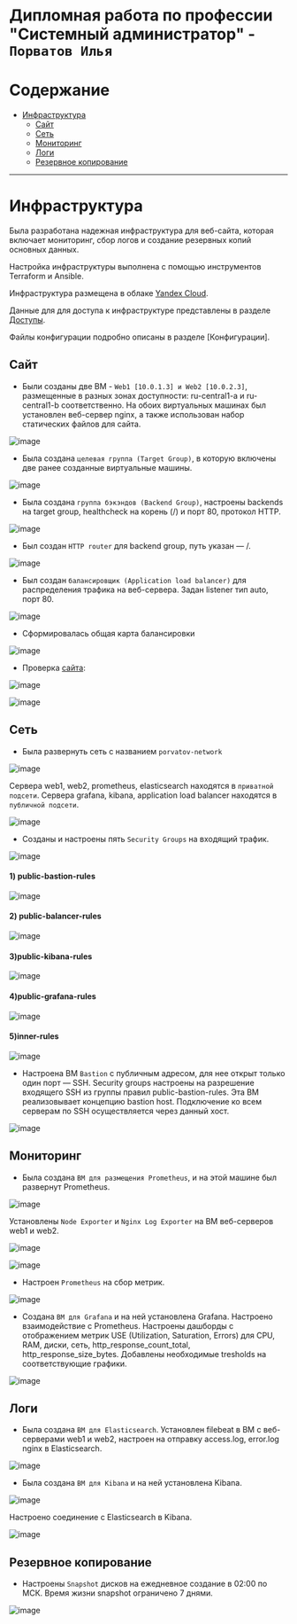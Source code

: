 # Дипломная работа по профессии "Системный администратор" - `Порватов Илья`

Содержание
==========
* [Инфраструктура](#Инфраструктура)
  * [Сайт](#Сайт)
  * [Сеть](#Сеть)
  * [Мониторинг](#Мониторинг)
  * [Логи](#Логи)
  * [Резервное копирование](#Резервное-копирование)


---------
# Инфраструктура

Была разработана надежная инфраструктура для веб-сайта, которая включает мониторинг, сбор логов и создание резервных копий основных данных.

Настройка инфраструктуры выполнена с помощью инструментов Terraform и Ansible.

Инфраструктура размещена в облаке [Yandex Cloud](https://console.cloud.yandex.ru/cloud/b1gaipai88l7kddo0fdf).

Данные для для доступа к инфраструктуре представлены в разделе [Доступы](https://github.com/IlyaPorvatov/Diplom/blob/main/Доступы.md).

Файлы конфигурации подробно описаны в разделе [Конфигурации].

## Сайт

+ Были созданы две ВМ - `Web1 [10.0.1.3] и Web2 [10.0.2.3]`, размещенные в разных зонах доступности: ru-central1-a и ru-central1-b соответственно. На обоих виртуальных машинах был установлен веб-сервер nginx, а также использован набор статических файлов для сайта.

![image](https://github.com/IlyaPorvatov/Diplom/blob/main/Скриншоты/VM%20Web.png)

+ Была создана `целевая группа (Target Group)`, в которую включены две ранее созданные виртуальные машины.

![image](https://github.com/IlyaPorvatov/Diplom/blob/main/Скриншоты/Target%20Group.png)

+ Была создана `группа бэкэндов (Backend Group)`, настроены backends на target group, healthcheck на корень (/) и порт 80, протокол HTTP. 

![image](https://github.com/IlyaPorvatov/Diplom/blob/main/Скриншоты/Backend%20Group.png)

+ Был создан `HTTP router` для backend group, путь указан — /.

![image](https://github.com/IlyaPorvatov/Diplom/blob/main/Скриншоты/Router.png)

+ Был создан `балансировщик (Application load balancer)` для распределения трафика на веб-сервера. Задан listener тип auto, порт 80.

![image](https://github.com/IlyaPorvatov/Diplom/blob/main/Скриншоты/Balancer.png)

+ Сформировалась общая карта балансировки

![image](https://github.com/IlyaPorvatov/Diplom/blob/main/Скриншоты/Balancer%20map.png)

+ Проверка [сайта](http://84.252.131.55/):

![image](https://github.com/IlyaPorvatov/Diplom/blob/main/Скриншоты/Curl.png)

![image](https://github.com/IlyaPorvatov/Diplom/blob/main/Скриншоты/Site.png)

## Сеть

+ Была развернуть сеть с названием `porvatov-network`

![image](https://github.com/IlyaPorvatov/Diplom/blob/main/Скриншоты/network.png)

Сервера web1, web2, prometheus, elasticsearch находятся в `приватной подсети`.
Сервера grafana, kibana, application load balancer находятся в `публичной подсети`.

![image](https://github.com/IlyaPorvatov/Diplom/blob/main/Скриншоты/VM.png)

+ Созданы и настроены пять `Security Groups` на входящий трафик.

![image](https://github.com/IlyaPorvatov/Diplom/blob/main/Скриншоты/Security%20Groups.png)

#### 1) public-bastion-rules
![image](https://github.com/IlyaPorvatov/Diplom/blob/main/Скриншоты/public-bastion-rules.png)

#### 2) public-balancer-rules
![image](https://github.com/IlyaPorvatov/Diplom/blob/main/Скриншоты/public-balancer-rules.png)

#### 3)public-kibana-rules
![image](https://github.com/IlyaPorvatov/Diplom/blob/main/Скриншоты/public-kibana-rules.png)

#### 4)public-grafana-rules
![image](https://github.com/IlyaPorvatov/Diplom/blob/main/Скриншоты/public-grafana-rules.png)

#### 5)inner-rules
![image](https://github.com/IlyaPorvatov/Diplom/blob/main/Скриншоты/inner-rules.png)

+ Настроена ВМ `Bastion` с публичным адресом, для нее открыт только один порт — SSH.
  Security groups настроены на разрешение входящего SSH из группы правил public-bastion-rules.
  Эта ВМ реализовывает концепцию bastion host.
  Подключение ко всем серверам по SSH осуществляется через данный хост.

![image](https://github.com/IlyaPorvatov/Diplom/blob/main/Скриншоты/Bastion.png)

## Мониторинг

+ Была создана `ВМ для размещения Prometheus`, и на этой машине был развернут Prometheus.

![image](https://github.com/Anders1994/Diplom/blob/main/ScreenShots/Prometheus.png)


  Установлены `Node Exporter` и `Nginx Log Exporter` на ВМ веб-серверов web1 и web2.

![image](https://github.com/IlyaPorvatov/Diplom/blob/main/Скриншоты/node_exporter%20status.png)

![image](https://github.com/IlyaPorvatov/Diplom/blob/main/Скриншоты/nginx_log_exporter%20status.png)

+ Настроен `Prometheus` на сбор метрик.

![image](https://github.com/Anders1994/Diplom/blob/main/ScreenShots/Curl_Prometheus.png)

+ Создана `ВМ для Grafana` и на ней установлена Grafana.
  Настроено взаимодействие с Prometheus.
  Настроены дашборды с отображением метрик USE (Utilization, Saturation, Errors) для CPU, RAM, диски, сеть, http_response_count_total, http_response_size_bytes.
  Добавлены необходимые tresholds на соответствующие графики.

![image](https://github.com/IlyaPorvatov/Diplom/blob/main/Скриншоты/Grafana.png)

## Логи

+ Была создана `ВМ для Elasticsearch`.
  Установлен filebeat в ВМ с веб-серверами web1 и web2, настроен на отправку access.log, error.log nginx в Elasticsearch.

![image](https://github.com/IlyaPorvatov/Diplom/blob/main/Скриншоты/elasticsearch%20status.png)

+ Была создана `ВМ для Kibana` и на ней установлена Kibana.

![image](https://github.com/IlyaPorvatov/Diplom/blob/main/Скриншоты/kibana%20status.png)

  Настроено соединение с Elasticsearch в Kibana.

  ![image](https://github.com/IlyaPorvatov/Diplom/blob/main/Скриншоты/filbeat.png)

  ## Резервное копирование

+ Настроены `Snapshot` дисков на ежедневное создание в 02:00 по МСК.
  Время жизни snapshot ограничено 7 днями.

![image](https://github.com/IlyaPorvatov/Diplom/blob/main/Скриншоты/snap.png)
